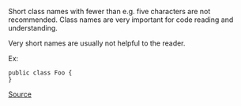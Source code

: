 Short class names with fewer than e.g. five characters are not recommended.
Class names are very important for code reading and understanding.

Very short names are usually not helpful to the reader.

Ex:

```
public class Foo {
}
```

[Source](http://pmd.sourceforge.net/pmd-5.3.2/pmd-java/rules/java/naming.html#ShortClassName)

